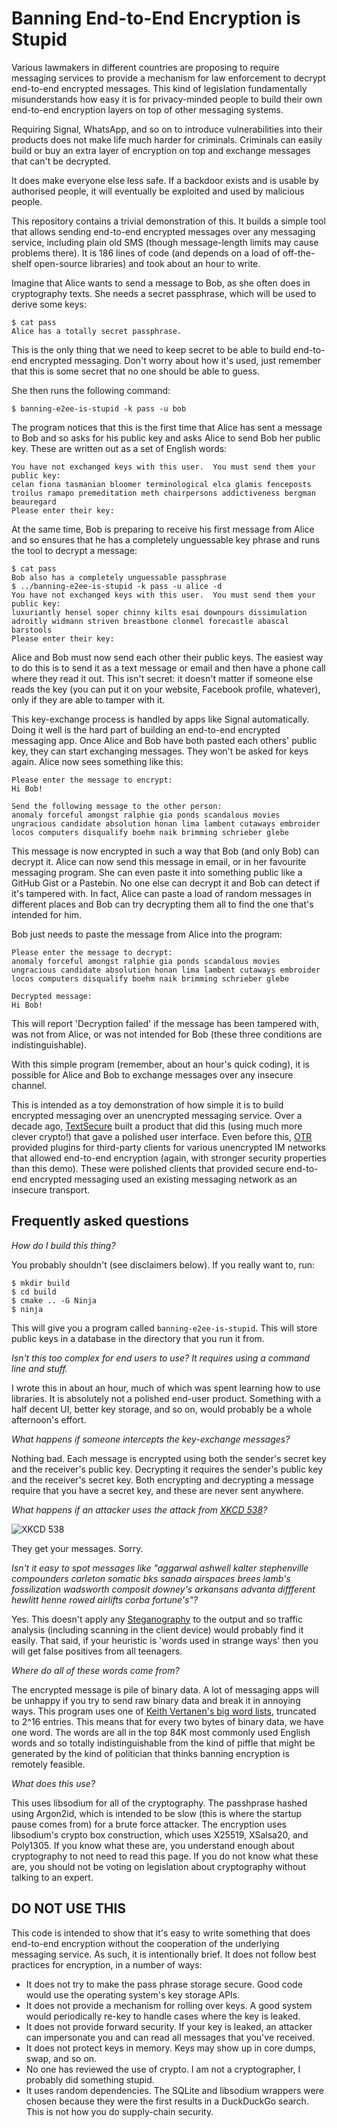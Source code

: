 Banning End-to-End Encryption is Stupid
=======================================

Various lawmakers in different countries are proposing to require messaging services to provide a mechanism for law enforcement to decrypt end-to-end encrypted messages.
This kind of legislation fundamentally misunderstands how easy it is for privacy-minded people to build their own end-to-end encryption layers on top of other messaging systems.

Requiring Signal, WhatsApp, and so on to introduce vulnerabilities into their products does not make life much harder for criminals.
Criminals can easily build or buy an extra layer of encryption on top and exchange messages that can't be decrypted.

It does make everyone else less safe.
If a backdoor exists and is usable by authorised people, it will eventually be exploited and used by malicious people.

This repository contains a trivial demonstration of this.
It builds a simple tool that allows sending end-to-end encrypted messages over any messaging service, including plain old SMS (though message-length limits may cause problems there).
It is 186 lines of code (and depends on a load of off-the-shelf open-source libraries) and took about an hour to write.

Imagine that Alice wants to send a message to Bob, as she often does in cryptography texts.
She needs a secret passphrase, which will be used to derive some keys:

```
$ cat pass 
Alice has a totally secret passphrase.
```

This is the only thing that we need to keep secret to be able to build end-to-end encrypted messaging.
Don't worry about how it's used, just remember that this is some secret that no one should be able to guess.

She then runs the following command:

```
$ banning-e2ee-is-stupid -k pass -u bob
```

The program notices that this is the first time that Alice has sent a message to Bob and so asks for his public key and asks Alice to send Bob her public key.
These are written out as a set of English words:

```
You have not exchanged keys with this user.  You must send them your public key:
celan fiona tasmanian bloomer terminological elca glamis fenceposts troilus ramapo premeditation meth chairpersons addictiveness bergman beauregard 
Please enter their key:
```

At the same time, Bob is preparing to receive his first message from Alice and so ensures that he has a completely unguessable key phrase and runs the tool to decrypt a message:

```
$ cat pass 
Bob also has a completely unguessable passphrase
$ ../banning-e2ee-is-stupid -k pass -u alice -d
You have not exchanged keys with this user.  You must send them your public key:
luxuriantly hensel soper chinny kilts esai downpours dissimulation adroitly widmann striven breastbone clonmel forecastle abascal barstools 
Please enter their key:
```

Alice and Bob must now send each other their public keys.
The easiest way to do this is to send it as a text message or email and then have a phone call where they read it out.
This isn't secret: it doesn't matter if someone else reads the key (you can put it on your website, Facebook profile, whatever), only if they are able to tamper with it.

This key-exchange process is handled by apps like Signal automatically.
Doing it well is the hard part of building an end-to-end encrypted messaging app.
Once Alice and Bob have both pasted each others' public key, they can start exchanging messages.
They won't be asked for keys again.
Alice now sees something like this:


```
Please enter the message to encrypt:
Hi Bob!

Send the following message to the other person:
anomaly forceful amongst ralphie gia ponds scandalous movies ungracious candidate absolution honan lima lambent cutaways embroider locos computers disqualify boehm naik brimming schrieber glebe 
```

This message is now encrypted in such a way that Bob (and only Bob) can decrypt it.
Alice can now send this message in email, or in her favourite messaging program.
She can even paste it into something public like a GitHub Gist or a Pastebin.
No one else can decrypt it and Bob can detect if it's tampered with.
In fact, Alice can paste a load of random messages in different places and Bob can try decrypting them all to find the one that's intended for him.

Bob just needs to paste the message from Alice into the program:

```
Please enter the message to decrypt:
anomaly forceful amongst ralphie gia ponds scandalous movies ungracious candidate absolution honan lima lambent cutaways embroider locos computers disqualify boehm naik brimming schrieber glebe

Decrypted message:
Hi Bob! 
```

This will report 'Decryption failed' if the message has been tampered with, was not from Alice, or was not intended for Bob (these three conditions are indistinguishable).

With this simple program (remember, about an hour's quick coding), it is possible for Alice and Bob to exchange messages over any insecure channel.

This is intended as a toy demonstration of how simple it is to build encrypted messaging over an unencrypted messaging service.
Over a decade ago, [TextSecure](https://en.wikipedia.org/wiki/TextSecure) built a product that did this (using much more clever crypto!) that gave a polished user interface.
Even before this, [OTR](https://en.wikipedia.org/wiki/Off-the-record_messaging) provided plugins for third-party clients for various unencrypted IM networks that allowed end-to-end encryption (again, with stronger security properties than this demo).
These were polished clients that provided secure end-to-end encrypted messaging used an existing messaging network as an insecure transport.

Frequently asked questions
--------------------------

*How do I build this thing?*

You probably shouldn't (see disclaimers below).
If you really want to, run:

```
$ mkdir build
$ cd build
$ cmake .. -G Ninja
$ ninja
```

This will give you a program called `banning-e2ee-is-stupid`.
This will store public keys in a database in the directory that you run it from.

*Isn't this too complex for end users to use?  It requires using a command line and stuff.*

I wrote this in about an hour, much of which was spent learning how to use libraries.
It is absolutely not a polished end-user product.
Something with a half decent UI, better key storage, and so on, would probably be a whole afternoon's effort.

*What happens if someone intercepts the key-exchange messages?*

Nothing bad.
Each message is encrypted using both the sender's secret key and the receiver's public key.
Decrypting it requires the sender's public key and the receiver's secret key.
Both encrypting and decrypting a message require that you have a secret key, and these are never sent anywhere.


*What happens if an attacker uses the attack from [XKCD 538](https://xkcd.com/538/)?*

![XKCD 538](https://imgs.xkcd.com/comics/security.png)

They get your messages.
Sorry.

*Isn't it easy to spot messages like "aggarwal ashwell kalter stephenville compounders carleton somatic bks sanada airspaces brees lamb's fossilization wadsworth composit downey's arkansans advanta diffferent hewlitt henne rowed airlifts corba fortune's"?*

Yes.
This doesn't apply any [Steganography](https://en.wikipedia.org/wiki/Steganography) to the output and so traffic analysis (including scanning in the client device) would probably find it easily.
That said, if your heuristic is 'words used in strange ways' then you will get false positives from all teenagers.

*Where do all of these words come from?*

The encrypted message is pile of binary data.
A lot of messaging apps will be unhappy if you try to send raw binary data and break it in annoying ways.
This program uses one of [Keith Vertanen's big word lists](https://www.keithv.com/software/wlist/), truncated to 2^16 entries.
This means that for every two bytes of binary data, we have one word.
The words are all in the top 84K most commonly used English words and so totally indistinguishable from the kind of piffle that might be generated by the kind of politician that thinks banning encryption is remotely feasible.

*What does this use?*

This uses libsodium for all of the cryptography.
The passhprase hashed using Argon2id, which is intended to be slow (this is where the startup pause comes from) for a brute force attacker.
The encryption uses libsodium's crypto box construction, which uses X25519, XSalsa20, and Poly1305.
If you know what these are, you understand enough about cryptography to not need to read this page.
If you do not know what these are, you should not be voting on legislation about cryptography without talking to an expert.

**DO NOT USE THIS**
-------------------

This code is intended to show that it's easy to write something that does end-to-end encryption without the cooperation of the underlying messaging service.
As such, it is intentionally brief.
It does not follow best practices for encryption, in a number of ways:

 - It does not try to make the pass phrase storage secure.
   Good code would use the operating system's key storage APIs.
 - It does not provide a mechanism for rolling over keys.
   A good system would periodically re-key to handle cases where the key is leaked.
 - It does not provide forward security.
   If your key is leaked, an attacker can impersonate you and can read all messages that you've received.
 - It does not protect keys in memory.
   Keys may show up in core dumps, swap, and so on.
 - No one has reviewed the use of crypto.
   I am not a cryptographer, I probably did something stupid.
 - It uses random dependencies.
   The SQLite and libsodium wrappers were chosen because they were the first results in a DuckDuckGo search.
   This is not how you do supply-chain security.



